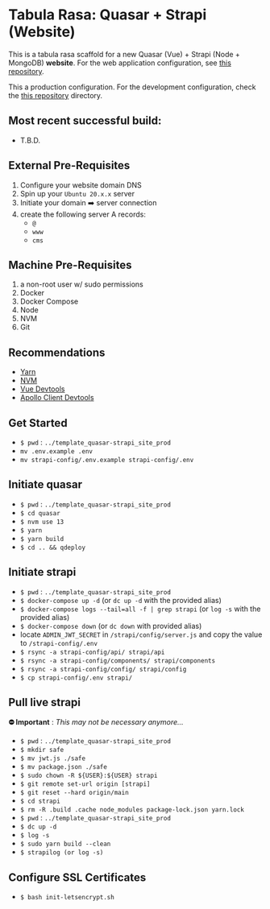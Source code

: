 # Tabula Rasa: Quasar + Strapi (Website)

This is a tabula rasa scaffold for a new Quasar (Vue) + Strapi (Node + MongoDB) **website**. For the web application configuration, see [this repository](https://github.com/evangrinde/tabularasa_quasar-strapi_application).

This a production configuration. For the development configuration, check the [this repository](https://github.com/evangrinde/template_quasar-strapi_site_dev) directory.

## Most recent successful build:
- T.B.D.
<!-- - 10:12PM EST 6/11/2021 -->
<!-- - macOS 11.3.1 on Apple M1 -->
<!-- - Docker Desktop 3.3.3 (Engine v20.10.6 on darwin/arm64) -->

## External Pre-Requisites
1. Configure your website domain DNS
2. Spin up your `Ubuntu 20.x.x` server
3. Initiate your domain ➡️ server connection
4. create the following server A records:
    - `@`
    - `www`
    - `cms`

## Machine Pre-Requisites
1. a non-root user w/ sudo permissions
2. Docker
3. Docker Compose
4. Node
5. NVM
6. Git

## Recommendations
- [Yarn](https://classic.yarnpkg.com/en/docs/install)
- [NVM](https://github.com/nvm-sh/nvm)
- [Vue Devtools](https://github.com/vuejs/vue-devtools)
- [Apollo Client Devtools](https://www.apollographql.com/docs/react/development-testing/developer-tooling/)

## Get Started
- `$ pwd` : `../template_quasar-strapi_site_prod`
- `mv .env.example .env`
- `mv strapi-config/.env.example strapi-config/.env`


## Initiate quasar
- `$ pwd` : `../template_quasar-strapi_site_prod`
- `$ cd quasar`
- `$ nvm use 13`
- `$ yarn`
- `$ yarn build`
- `$ cd .. && qdeploy`

## Initiate strapi
- `$ pwd` : `../template_quasar-strapi_site_prod`
- `$ docker-compose up -d` (or `dc up -d` with the provided alias)
- `$ docker-compose logs --tail=all -f | grep strapi` (or `log -s` with the provided alias)
- `$ docker-compose down` (or `dc down` with provided alias)
- locate `ADMIN_JWT_SECRET` in `/strapi/config/server.js` and copy the value to `/strapi-config/.env`
- `$ rsync -a strapi-config/api/ strapi/api`
- `$ rsync -a strapi-config/components/ strapi/components`
- `$ rsync -a strapi-config/config/ strapi/config`
- `$ cp strapi-config/.env strapi/`

## Pull live strapi
**⛔️ Important** : *This may not be necessary anymore...*
- `$ pwd` : `../template_quasar-strapi_site_prod`
- `$ mkdir safe`
- `$ mv jwt.js ./safe`
- `$ mv package.json ./safe`
- `$ sudo chown -R ${USER}:${USER} strapi`
- `$ git remote set-url origin [strapi]`
- `$ git reset --hard origin/main`
- `$ cd strapi`
- `$ rm -R .build .cache node_modules package-lock.json yarn.lock`
- `$ pwd` : `../template_quasar-strapi_site_prod`
- `$ dc up -d`
- `$ log -s`
- `$ sudo yarn build --clean`
- `$ strapilog (or log -s)`

## Configure SSL Certificates
- `$ bash init-letsencrypt.sh`
